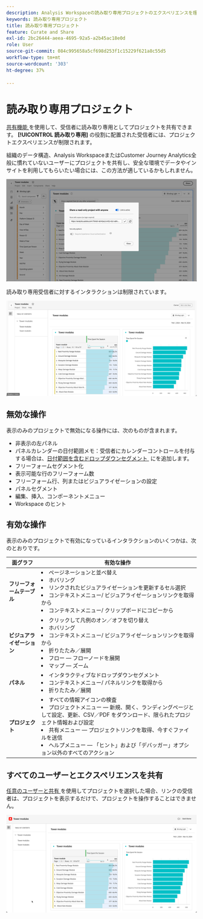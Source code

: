 ```yaml
---
description: Analysis Workspaceの読み取り専用プロジェクトのエクスペリエンスを理解します。
keywords: 読み取り専用プロジェクト
title: 読み取り専用プロジェクト
feature: Curate and Share
exl-id: 2bc26444-aeea-4695-92a5-a2b45ac18e0d
role: User
source-git-commit: 084c995658a5cf698d253f1c15229f621a8c55d5
workflow-type: tm+mt
source-wordcount: '303'
ht-degree: 37%

---
```


# 読み取り専用プロジェクト

[&#x200B; 共有機能 &#x200B;](/help/analysis-workspace/curate-share/share-projects.md) を使用して、受信者に読み取り専用としてプロジェクトを共有できます。 **[!UICONTROL 読み取り専用]** の役割に配置された受信者には、プロジェクトエクスペリエンスが制限されます。

組織のデータ構造、Analysis WorkspaceまたはCustomer Journey Analytics全般に慣れていないユーザーにプロジェクトを共有し、安全な環境でデータやインサイトを利用してもらいたい場合には、この方法が適しているかもしれません。

![&#x200B; 読み取り専用として共有 &#x200B;](assets/read-only-project-sender.png)

読み取り専用受信者に対するインタラクションは制限されています。

![&#x200B; 読み取り専用受信済みとして共有 &#x200B;](assets/read-only-project-receiver.png)

## 無効な操作

表示のみのプロジェクトで無効になる操作には、次のものが含まれます。

* 非表示の左パネル
* パネルカレンダーの日付範囲メモ：受信者にカレンダーコントロールを付与する場合は、[&#x200B; 日付範囲を含むドロップダウンセグメント &#x200B;](https://experienceleague.adobe.com/docs/analytics-learn/tutorials/analysis-workspace/using-panels/using-drop-down-filters.html?lang=ja) にを追加します。
* フリーフォームセグメント化
* 表示可能な行のフリーフォーム数
* フリーフォーム行、列またはビジュアライゼーションの設定
* パネルセグメント
* 編集、挿入、コンポーネントメニュー
* Workspace のヒント

## 有効な操作

表示のみのプロジェクトで有効になっているインタラクションのいくつかは、次のとおりです。

| 面グラフ | 有効な操作 |
| --- | --- |
| **フリーフォームテーブル** | <li>ページネーションと並べ替え</li><li>ホバリング</li><li>リンクされたビジュアライゼーションを更新するセル選択</li><li>コンテキストメニュー/ ビジュアライゼーションリンクを取得から</li><li>コンテキストメニュー/ クリップボードにコピーから</li> |
| **ビジュアライゼーション** | <li>クリックして凡例のオン／オフを切り替え</li><li>ホバリング</li><li>コンテキストメニュー/ ビジュアライゼーションリンクを取得から</li><li>折りたたみ／展開</li><li>フロー — フローノードを展開</li><li>マップ — ズーム</li></ul> |
| **パネル** | <li>インタラクティブなドロップダウンセグメント</li><li>コンテキストメニュー/ パネルリンクを取得から</li><li>折りたたみ／展開</li> |
| **プロジェクト** | <li>すべての情報アイコンの検査</li><li>プロジェクトメニュー — 新規、開く、ランディングページとして設定、更新、CSV／PDF をダウンロード、限られたプロジェクト情報および設定</li><li>共有メニュー — プロジェクトリンクを取得、今すぐファイルを送信</li><li>ヘルプメニュー — 「ヒント」および「デバッガー」オプション以外のすべてのアクション</li> |


## すべてのユーザーとエクスペリエンスを共有

[&#x200B; 任意のユーザーと共有 &#x200B;](share-projects.md#share-a-project-with-anyone-no-login-required) を使用してプロジェクトを選択した場合、リンクの受信者は、プロジェクトを表示するだけで、プロジェクトを操作することはできません。

![&#x200B; 任意のユーザーと共有 &#x200B;](assets/share-with-anyone-receiver.png)
